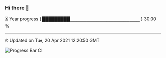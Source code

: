 ### Hi there 👋

⏳ Year progress { █████████▁▁▁▁▁▁▁▁▁▁▁▁▁▁▁▁▁▁▁▁▁ } 30.00 %

---

⏰ Updated on Tue, 20 Apr 2021 12:20:50 GMT

![Progress Bar CI](https://github.com/liununu/liununu/workflows/Progress%20Bar%20CI/badge.svg)
